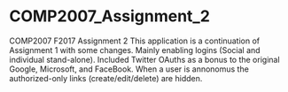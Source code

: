 # COMP2007_Assignment_2
COMP2007 F2017 Assignment 2
This application is a continuation of Assignment 1 with some changes. Mainly enabling logins (Social and individual stand-alone).
Included Twitter OAuths as a bonus to the original Google, Microsoft, and FaceBook. 
When a user is annonomus the authorized-only links (create/edit/delete) are hidden.
